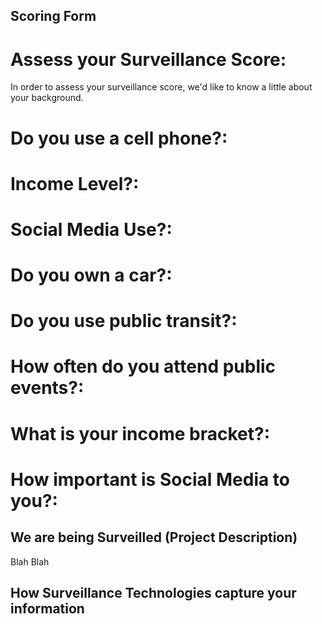 ## Scoring Form

# Assess your Surveillance Score:
In order to assess your surveillance score, we'd like to know a little about your background.

# Do you use a cell phone?:

# Income Level?:

# Social Media Use?:

# Do you own a car?:

# Do you use public transit?:

# How often do you attend public events?:

# What is your income bracket?:

# How important is Social Media to you?:

## We are being Surveilled (Project Description)
Blah Blah

## How Surveillance Technologies capture your information
